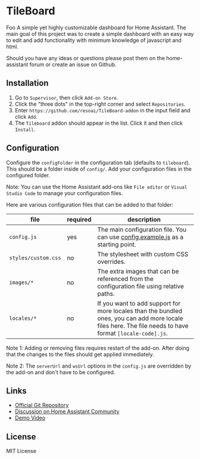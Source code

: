 # TileBoard

Foo A simple yet highly customizable dashboard for Home Assistant. The main goal of this project was to create a simple dashboard with an easy way to edit and add functionality with minimum knowledge of javascript and html.

Should you have any ideas or questions please post them on the home-assistant forum or create an issue on Github.

## Installation

1. Go to `Supervisor`, then click `Add-on Store`.
2. Click the "three dots" in the top-right corner and select `Repositories`.
3. Enter `https://github.com/resoai/TileBoard-addon` in the input field and click `Add`.
4. The `Tileboard` addon should appear in the list. Click it and then click `Install`.

## Configuration

Configure the `configFolder` in the configuration tab (defaults to `tileboard`). This should be a folder inside of `config/`. Add your configuration files in the configured folder.

Note: You can use the Home Assistant add-ons like `File editor` or `Visual Studio Code` to manage your configuration files.

Here are various configuration files that can be added to that folder:

| file | required | description |
| ----- | ------- | ----------- |
| `config.js` | yes | The main configuration file. You can use [config.example.js](https://github.com/resoai/TileBoard/blob/master/config.example.js) as a starting point. |
| `styles/custom.css` | no | The stylesheet with custom CSS overrides. |
| `images/*` | no | The extra images that can be referenced from the configuration file using relative paths. |
| `locales/*` | no | If you want to add support for more locales than the bundled ones, you can add more locale files here. The file needs to have format `[locale-code].js`. |

Note 1: Adding or removing files requires restart of the add-on. After doing that the changes to the files should get applied immediately.

Note 2: The `serverUrl` and `wsUrl` options in the `config.js` are overridden by the add-on and don't have to be configured.

## Links

* [Official Git Repository](https://github.com/resoai/TileBoard)
* [Discussion on Home Assistant Community](https://community.home-assistant.io/t/new-dashboard-for-ha/57173)
* [Demo Video](https://youtu.be/L8JwzWNAPr8)

## License

MIT License
